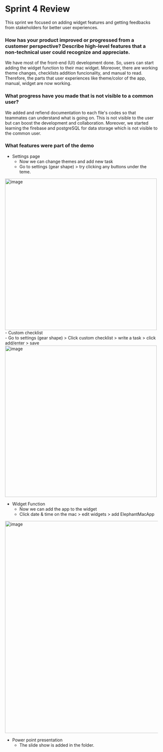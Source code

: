 # Sprint 4 Review

This sprint we focused on adding widget features and getting feedbacks from stakeholders for better user experiences.

### How has your product improved or progressed from a customer perspective? Describe high-level features that a non-technical user could recognize and appreciate.

We have most of the front-end (UI) development done. So, users can start adding the widget function to their mac widget. Moreover, there are working theme changes, checklists addition funcionality, and manual to read. 
Therefore, the parts that user experiences like theme/color of the app, manual, widget are now working. 

### What progress have you made that is not visible to a common user?

We added and refiend documentation to each file's codes so that teammates can understand what is going on. This is not visible to the user but can boost the development and collaboration. Moreover, we started learning the firebase and postgreSQL for data storage which is not visible to the common user.


### What features were part of the demo
- Settings page</br>
  - Now we can change themes and add new task</br>
  - Go to settings (gear shape) > try clicking any buttons under the teme.
<img width="500" alt="image" src="https://github.com/user-attachments/assets/da93f2f3-5e12-4291-a69f-05612feee05f" />
  - Custom checklist </br>
  - Go to settings (gear shape) > Click custom checklist > write a task > click add/enter > save
<img width="500" alt="image" src="https://github.com/user-attachments/assets/df4c105d-8e3f-4f26-9659-96a82d786e39" />

- Widget Function
  - Now we can add the app to the widget
  - Click date & time on the mac > edit widgets > add ElephantMacApp
<img width="700 " alt="image" src="https://github.com/user-attachments/assets/f973df5a-c809-4888-8178-54755ccf13db" />

- Power point presentation
  - The slide show is added in the folder. 
 
 
